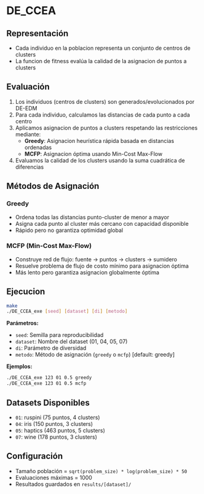 # DE_CCEA

## Representación

- Cada individuo en la poblacion representa un conjunto de centros de clusters
- La funcion de fitness evalúa la calidad de la asignacion de puntos a clusters

## Evaluación

1. Los individuos (centros de clusters) son generados/evolucionados por DE-EDM
2. Para cada individuo, calculamos las distancias de cada punto a cada centro
3. Aplicamos asignacion de puntos a clusters respetando las restricciones mediante:
   - **Greedy**: Asignacion heurística rápida basada en distancias ordenadas
   - **MCFP**: Asignacion óptima usando Min-Cost Max-Flow
4. Evaluamos la calidad de los clusters usando la suma cuadrática de diferencias

## Métodos de Asignación

### Greedy
- Ordena todas las distancias punto-cluster de menor a mayor
- Asigna cada punto al cluster más cercano con capacidad disponible
- Rápido pero no garantiza optimidad global

### MCFP (Min-Cost Max-Flow)
- Construye red de flujo: fuente → puntos → clusters → sumidero
- Resuelve problema de flujo de costo mínimo para asignacion óptima
- Más lento pero garantiza asignacion globalmente óptima

## Ejecucion

```bash
make
./DE_CCEA_exe [seed] [dataset] [di] [metodo]
```

**Parámetros:**
- `seed`: Semilla para reproducibilidad
- `dataset`: Nombre del dataset (01, 04, 05, 07)
- `di`: Parámetro de diversidad
- `metodo`: Método de asignación (`greedy` o `mcfp`) [default: greedy]

**Ejemplos:**
```bash
./DE_CCEA_exe 123 01 0.5 greedy
./DE_CCEA_exe 123 01 0.5 mcfp
```

## Datasets Disponibles

- `01`: ruspini (75 puntos, 4 clusters)
- `04`: iris (150 puntos, 3 clusters)
- `05`: haptics (463 puntos, 5 clusters)  
- `07`: wine (178 puntos, 3 clusters)

## Configuración

- Tamaño población = `sqrt(problem_size) * log(problem_size) * 50`
- Evaluaciones máximas = 1000
- Resultados guardados en `results/[dataset]/`
